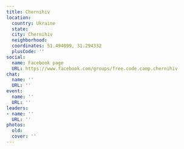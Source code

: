 ```yaml
---
title: Chernihiv
location:
  country: Ukraine
  state: 
  city: Chernihiv
  neighborhood: 
  coordinates: 51.494099, 31.294332
  plusCode: ''
social:
  name: Facebook page
  URL: https://www.facebook.com/groups/free.code.camp.chernihiv
chat:
  name: ''
  URL: ''
event:
  name: ''
  URL: ''
leaders:
- name: ''
  URL: ''
photos:
  old: 
  cover: ''
---
```


